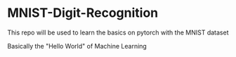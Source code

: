 # MNIST-Digit-Recognition

This repo will be used to learn the basics on pytorch with the MNIST dataset

Basically the "Hello World" of Machine Learning